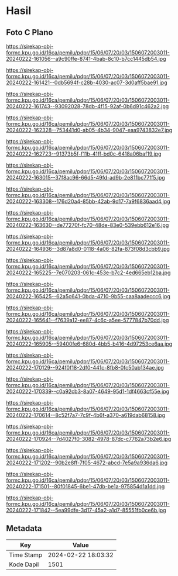 # Hasil

## Foto C Plano

https://sirekap-obj-formc.kpu.go.id/16ca/pemilu/pdpr/15/06/07/20/03/1506072003011-20240222-161056--a9c90ffe-8741-4bab-8c10-b7cc1445db54.jpg

https://sirekap-obj-formc.kpu.go.id/16ca/pemilu/pdpr/15/06/07/20/03/1506072003011-20240222-161421--0db5694f-c28b-4030-ac07-3d0aff5bae91.jpg

https://sirekap-obj-formc.kpu.go.id/16ca/pemilu/pdpr/15/06/07/20/03/1506072003011-20240222-161743--93092028-78db-4f15-92af-0b6d91c462a2.jpg

https://sirekap-obj-formc.kpu.go.id/16ca/pemilu/pdpr/15/06/07/20/03/1506072003011-20240222-162328--753441d0-ab05-4b34-9047-eaa9743832e7.jpg

https://sirekap-obj-formc.kpu.go.id/16ca/pemilu/pdpr/15/06/07/20/03/1506072003011-20240222-162723--91373b5f-f11b-41ff-bd0c-6418a06baf19.jpg

https://sirekap-obj-formc.kpu.go.id/16ca/pemilu/pdpr/15/06/07/20/03/1506072003011-20240222-163015--37f8ac96-66d5-49fd-ad9b-2e811bc77ff5.jpg

https://sirekap-obj-formc.kpu.go.id/16ca/pemilu/pdpr/15/06/07/20/03/1506072003011-20240222-163308--176d20a4-85bb-42ab-9d17-7a9f6836aad4.jpg

https://sirekap-obj-formc.kpu.go.id/16ca/pemilu/pdpr/15/06/07/20/03/1506072003011-20240222-163630--de77270f-fc70-48de-83e0-539ebb612e16.jpg

https://sirekap-obj-formc.kpu.go.id/16ca/pemilu/pdpr/15/06/07/20/03/1506072003011-20240222-164936--3d87a8d0-0118-4a06-82fa-873f08d3cbb9.jpg

https://sirekap-obj-formc.kpu.go.id/16ca/pemilu/pdpr/15/06/07/20/03/1506072003011-20240222-165225--7e070203-061c-453e-b7c2-4ed665eb12ba.jpg

https://sirekap-obj-formc.kpu.go.id/16ca/pemilu/pdpr/15/06/07/20/03/1506072003011-20240222-165425--62a5c641-0bda-4710-9b55-caa8aadeccc6.jpg

https://sirekap-obj-formc.kpu.go.id/16ca/pemilu/pdpr/15/06/07/20/03/1506072003011-20240222-165641--f7639a12-ee87-4c6c-a5ee-5777847b70dd.jpg

https://sirekap-obj-formc.kpu.go.id/16ca/pemilu/pdpr/15/06/07/20/03/1506072003011-20240222-165905--59400fe6-680d-4bb5-b416-4d97253ce6aa.jpg

https://sirekap-obj-formc.kpu.go.id/16ca/pemilu/pdpr/15/06/07/20/03/1506072003011-20240222-170129--924f0f18-2df0-441c-8fb8-0fc50ab134ae.jpg

https://sirekap-obj-formc.kpu.go.id/16ca/pemilu/pdpr/15/06/07/20/03/1506072003011-20240222-170339--c0a92cb3-8a07-4649-95d1-1df4663cf55e.jpg

https://sirekap-obj-formc.kpu.go.id/16ca/pemilu/pdpr/15/06/07/20/03/1506072003011-20240222-170614--8c52f7a7-7c9f-4b6f-a370-a619dab68158.jpg

https://sirekap-obj-formc.kpu.go.id/16ca/pemilu/pdpr/15/06/07/20/03/1506072003011-20240222-170924--7d4027f0-3082-4978-87dc-c7762a73b2e6.jpg

https://sirekap-obj-formc.kpu.go.id/16ca/pemilu/pdpr/15/06/07/20/03/1506072003011-20240222-171202--90b2e8ff-7f05-4672-abcd-7e5a9a936da6.jpg

https://sirekap-obj-formc.kpu.go.id/16ca/pemilu/pdpr/15/06/07/20/03/1506072003011-20240222-171501--80f01845-6be1-47db-be1a-975854d1a1dd.jpg

https://sirekap-obj-formc.kpu.go.id/16ca/pemilu/pdpr/15/06/07/20/03/1506072003011-20240222-171842--5ea99dfe-3d17-45a2-a1d7-85551fb0ce6b.jpg


## Metadata

| Key        | Value               |
| ---------- | ------------------- |
| Time Stamp | 2024-02-22 18:03:32 |
| Kode Dapil | 1501                |



